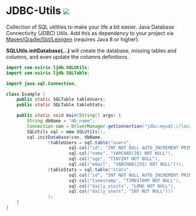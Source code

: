 # JDBC-Utils [![](https://jitpack.io/v/Osiris-Team/JDBC-Utils.svg)](https://jitpack.io/#Osiris-Team/JDBC-Utils)
Collection of SQL utilities to make your life a bit easier. Java Database Connectivity (JDBC) Utils.
Add this as dependency to your project via [Maven/Gradle/Sbt/Leinigen](https://jitpack.io/#Osiris-Team/JDBC-Utils/LATEST) (requires Java 8 or higher).

**SQLUtils.initDatabase(...)** will create the database, missing tables and columns,
and even update the columns definitions.

```java
import com.osiris.ljdb.SQLUtils;
import com.osiris.ljdb.SQLTable;

import java.sql.Connection;

class Example {
    public static SQLTable tableUsers;
    public static SQLTable tableStats;

    public static void main(String[] args) {
        String dbName = "db_name";
        Connection con = DriverManager.getConnection("jdbc:mysql://localhost/" + dbName, "root", "");
        SQLUtils sql = new SQLUtils();
        sql.initDatabase(con, dbName,
                (tableUsers = sql.table("users", 
                        sql.col("id", "INT NOT NULL AUTO_INCREMENT PRIMARY KEY"),
                        sql.col("name", "VARCHAR(20) NOT NULL"),
                        sql.col("age", "TINYINT NOT NULL"),
                        sql.col("email", "VARCHAR(255) NOT NULL"))),
                (tableStats = sql.table("stats",
                        sql.col("id", "INT NOT NULL AUTO_INCREMENT PRIMARY KEY"),
                        sql.col("timestamp", "TIMESTAMP NOT NULL"),
                        sql.col("daily_visits", "LONG NOT NULL"),
                        sql.col("daily_users", "INT NOT NULL")))
                );
    }
}
```
